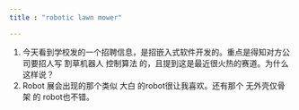 ```yaml
---
title : "robotic lawn mower"

---
```


1. 今天看到学校发的一个招聘信息，是招嵌入式软件开发的。重点是得知对方公司要招人写 割草机器人 控制算法 的，且提到这是最近很火热的赛道。为什么这样说？
2. Robot 展会出现的那个类似 大白 的robot很让我喜欢。还有那个 无外壳仅骨架 的 robot也不错。
